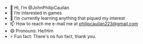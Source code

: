 - 👋 Hi, I’m @JohnPhilipCauilan
- 👀 I’m interested in games
- 🌱 I’m currently learning anything that piqued my interest
- 📫 How to reach me e-mail me at philipcauilan223@gmail.com
- 😄 Pronouns: He/Him
- ⚡ Fun fact: There's no fun fact, thank you.

<!---
JohnPhilipCauilan/JohnPhilipCauilan is a ✨ special ✨ repository because its `README.md` (this file) appears on your GitHub profile.
You can click the Preview link to take a look at your changes.
--->
